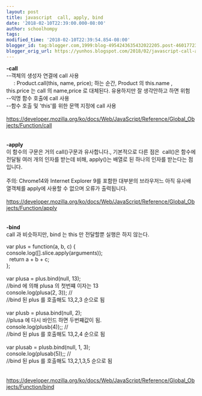 ```yaml
---
layout: post
title: javascript  call, apply, bind
date: '2018-02-10T22:39:00.000-08:00'
author: schoolhompy
tags: 
modified_time: '2018-02-10T22:39:54.854-08:00'
blogger_id: tag:blogger.com,1999:blog-4954243635432022205.post-4601772392606070311
blogger_orig_url: https://yunhos.blogspot.com/2018/02/javascript-call-apply-bind.html
---
```


<b>-call</b><br />--객체의 생성자 연결에 call 사용<br />&nbsp; &nbsp; &nbsp;:&nbsp;Product.call(this, name, price); 하는 순간, Product 의 this.name , this.price 는 call 의 name,price 로 대체된다. 유용하지만 잘 생각안하고 하면 위험<br />--익명 함수 호출에 call 사용<br />--함수 호출 및 'this'를 위한 문맥 지정에 call 사용<br /><br />https://developer.mozilla.org/ko/docs/Web/JavaScript/Reference/Global_Objects/Function/call<br /><br /><br /><b>-apply&nbsp;</b><br />이 함수의 구문은 거의 call()구문과 유사합니다., 기본적으로 다른 점은&nbsp; call()은 함수에 전달될 여러 개의 인자를 받는데 비해, apply()는 배열로 된 하나의 인자를 받는다는 점입니다.<br /><br />주의: Chrome14와 Internet Explorer 9를 포함한 대부분의 브라우저느 아직 유사배열객체를 apply에 사용할 수 없으며 오류가 출력됩니다.<br /><br />https://developer.mozilla.org/ko/docs/Web/JavaScript/Reference/Global_Objects/Function/apply<br /><br /><br /><b>-bind&nbsp;</b><br />call 과 비슷하지만, bind 는 this 만 전달할뿐 실행은 하지 않는다.<div><div>var plus = function(a, b, c) {</div><div>console.log([].slice.apply(arguments));</div><div>&nbsp; return a + b + c;</div><div>};</div><div><br /></div><div>var plusa = plus.bind(null, 13);</div><div>//bind 에 의해 plusa 의 첫번쨰 이자는 13</div><div>console.log(plusa(2, 3)); //&nbsp;</div><div>//bind 된 plus 를 호출해도 13,2,3 순으로 됨</div><div><br /></div><div>var plusb = plusa.bind(null, 2);</div><div>//plusa 에 다시 바인드 하면 두번쨰값이 됨.&nbsp;</div><div>console.log(plusb(4));; //&nbsp;</div><div>//bind 된 plus 를 호출해도 13,2,4 순으로 됨</div><div><br /></div><div>var plusab = plusb.bind(null, 1, 3);</div><div>console.log(plusab(5));; //&nbsp;</div><div>//bind 된 plus 를 호출해도 13,2,1,3,5 순으로 됨</div><div><br /></div><div><br /></div><div>https://developer.mozilla.org/ko/docs/Web/JavaScript/Reference/Global_Objects/Function/bind</div></div>